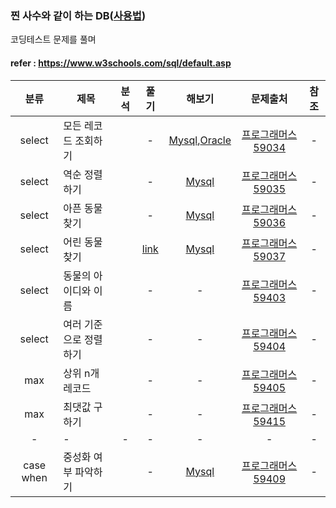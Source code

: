 ### 찐 사수와 같이 하는 DB([사용법](./refer/README.md))
코딩테스트 문제를 풀며 
#### refer : https://www.w3schools.com/sql/default.asp
|분류| 제목 | 분석| 풀기 | 해보기| 문제출처 | 참조 |
| :---: | --- | :---: | :---: | :---: | :---: | :---: |
|select|모든 레코드 조회하기||-|[Mysql](https://programmers.co.kr/learn/courses/30/lessons/59034),[Oracle](https://programmers.co.kr/learn/courses/30/lessons/59034?language=oracle)|[프로그래머스 59034](https://programmers.co.kr/learn/courses/30/lessons/59034)|-|
|select|역순 정렬하기||-|[Mysql](https://programmers.co.kr/learn/courses/30/lessons/59035)|[프로그래머스 59035](https://programmers.co.kr/learn/courses/30/lessons/59035)|-|
|select|아픈 동물 찾기||-|[Mysql](https://programmers.co.kr/learn/courses/30/lessons/59036)|[프로그래머스 59036](https://programmers.co.kr/learn/courses/30/lessons/59036)|-|
|select|어린 동물 찾기||[link](./analysis/programmers_59037_analysis.txt)|[Mysql](./query/programmers_59037_Mysql.sql)|[프로그래머스 59037](https://programmers.co.kr/learn/courses/30/lessons/59037)|-|
|select|동물의 아이디와 이름||-|-|[프로그래머스 59403](https://programmers.co.kr/learn/courses/30/lessons/59403)|-|
|select|여러 기준으로 정렬하기||-|-|[프로그래머스 59404](https://programmers.co.kr/learn/courses/30/lessons/59404)|-|
|max|상위 n개 레코드||-|-|[프로그래머스 59405](https://programmers.co.kr/learn/courses/30/lessons/59405)|-|
|max|최댓값 구하기||-|-|[프로그래머스 59415](https://programmers.co.kr/learn/courses/30/lessons/59415)|-|
|-|- |-|-|-|-|-|
|case when|중성화 여부 파악하기||-|[Mysql]()|[프로그래머스 59409](https://programmers.co.kr/learn/courses/30/lessons/59409)|-|
